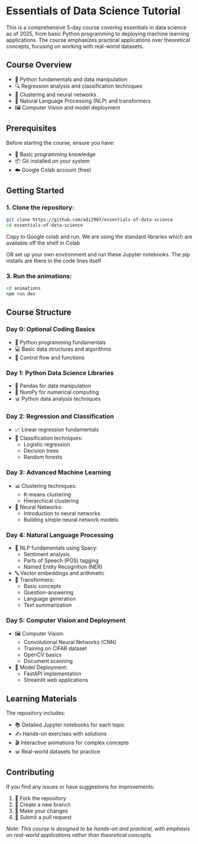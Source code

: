 # Essentials of Data Science Tutorial

This is a comprehensive 5-day course covering essentials in data science as of 2025, from basic Python programming to deploying machine learning applications. The course emphasizes practical applications over theoretical concepts, focusing on working with real-world datasets.

## Course Overview

* 🐍 Python fundamentals and data manipulation
* 🔍 Regression analysis and classification techniques
* 🤖 Clustering and neural networks
* 📝 Natural Language Processing (NLP) and transformers
* 🖼️ Computer Vision and model deployment

## Prerequisites

Before starting the course, ensure you have:

* 🐍 Basic programming knowledge
* 📦 Git installed on your system
* ☁️ Google Colab account (free)

## Getting Started

### 1. Clone the repository:
```bash
git clone https://github.com/adi2907/essentials-of-data-science
cd essentials-of-data-science
```

Copy to Google colab and run. We are using the standard libraries which are available off the shelf in Colab

OR set up your own environment and run these Jupyter notebooks. The pip installs are there in the code lines itself

### 3. Run the animations:
```bash
cd animations
npm run dev
```

## Course Structure

### Day 0: Optional Coding Basics
* 🔰 Python programming fundamentals
* 💻 Basic data structures and algorithms
* 🔄 Control flow and functions

### Day 1: Python Data Science Libraries
* 🐼 Pandas for data manipulation
* 🔢 NumPy for numerical computing
* 📊 Python data analysis techniques

### Day 2: Regression and Classification
* 📈 Linear regression fundamentals
* 🎯 Classification techniques:
  - Logistic regression
  - Decision trees
  - Random forests

### Day 3: Advanced Machine Learning
* 📊 Clustering techniques:
  - K-means clustering
  - Hierarchical clustering
* 🧠 Neural Networks:
  - Introduction to neural networks
  - Building simple neural network models

### Day 4: Natural Language Processing
* 📝 NLP fundamentals using Spacy:
  - Sentiment analysis
  - Parts of Speech (POS) tagging
  - Named Entity Recognition (NER)
* 🔤 Vector embeddings and arithmetic
* 🤖 Transformers:
  - Basic concepts
  - Question-answering
  - Language generation
  - Text summarization

### Day 5: Computer Vision and Deployment
* 🖼️ Computer Vision:
  - Convolutional Neural Networks (CNN)
  - Training on CIFAR dataset
  - OpenCV basics
  - Document scanning
* 🚀 Model Deployment:
  - FastAPI implementation
  - Streamlit web applications

## Learning Materials

The repository includes:

* 📚 Detailed Jupyter notebooks for each topic
* ✍️ Hands-on exercises with solutions
* 🎬 Interactive animations for complex concepts
* 📊 Real-world datasets for practice

## Contributing

If you find any issues or have suggestions for improvements:

1. 🍴 Fork the repository
2. 🌿 Create a new branch
3. 📝 Make your changes
4. 🚀 Submit a pull request

*Note: This course is designed to be hands-on and practical, with emphasis on real-world applications rather than theoretical concepts.*